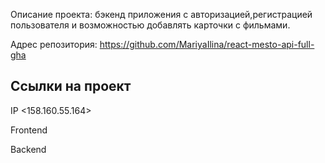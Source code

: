 Описание проекта: бэкенд приложения с авторизацией,регистрацией пользователя и возможностью добавлять карточки с фильмами.

Адрес репозитория: https://github.com/MariyaIlina/react-mesto-api-full-gha

## Ссылки на проект

IP <158.160.55.164>

Frontend 

Backend 
